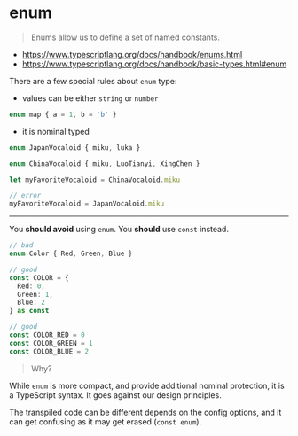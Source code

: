 # enum

> Enums allow us to define a set of named constants.

- <https://www.typescriptlang.org/docs/handbook/enums.html>
- <https://www.typescriptlang.org/docs/handbook/basic-types.html#enum>

There are a few special rules about `enum` type:

- values can be either `string` or `number`

```ts
enum map { a = 1, b = 'b' }
```

- it is nominal typed

```ts
enum JapanVocaloid { miku, luka }

enum ChinaVocaloid { miku, LuoTianyi, XingChen }

let myFavoriteVocaloid = ChinaVocaloid.miku

// error
myFavoriteVocaloid = JapanVocaloid.miku
```

---

You **should avoid** using `enum`. You **should** use `const` instead.

```ts
// bad
enum Color { Red, Green, Blue }

// good
const COLOR = {
  Red: 0,
  Green: 1,
  Blue: 2
} as const

// good
const COLOR_RED = 0
const COLOR_GREEN = 1
const COLOR_BLUE = 2
```

> Why?

While `enum` is more compact,
and provide additional nominal protection,
it is a TypeScript syntax.
It goes against our design principles.

The transpiled code can be different depends on the config options,
and it can get confusing as it may get erased (`const enum`).
